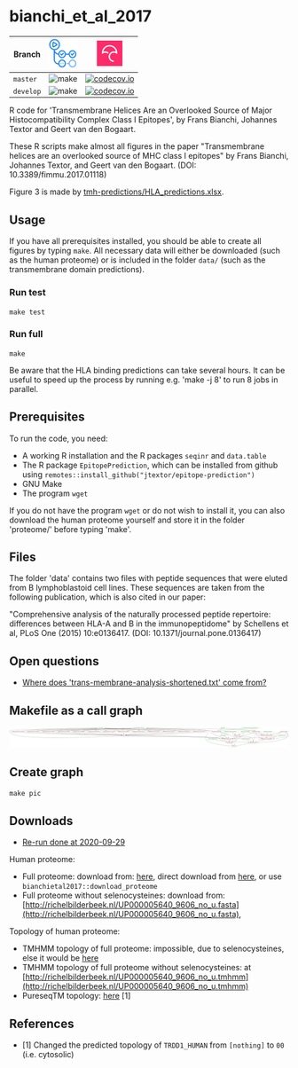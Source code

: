 # bianchi_et_al_2017

Branch   |[![GitHub Actions logo](man/figures/GitHubActions.png)](https://github.com/richelbilderbeek/bianchi_et_al_2017/actions)|[![Codecov logo](man/figures/Codecov.png)](https://www.codecov.io)
---------|-----------------------------------------------------------------------------------------------------------------------|----------------------------------------------------------------------------------------------------------------------------------------------------------------
`master` |![make](https://github.com/richelbilderbeek/bianchi_et_al_2017/workflows/make/badge.svg?branch=master)   |[![codecov.io](https://codecov.io/github/richelbilderbeek/bianchi_et_al_2017/coverage.svg?branch=master)](https://codecov.io/github/richelbilderbeek/bianchi_et_al_2017/branch/master)
`develop`|![make](https://github.com/richelbilderbeek/bianchi_et_al_2017/workflows/make/badge.svg?branch=develop)  |[![codecov.io](https://codecov.io/github/richelbilderbeek/bianchi_et_al_2017/coverage.svg?branch=develop)](https://codecov.io/github/richelbilderbeek/bianchi_et_al_2017/branch/develop)

R code for 'Transmembrane Helices Are an Overlooked Source
of Major Histocompatibility Complex Class I Epitopes',
by Frans Bianchi, Johannes Textor and Geert van den Bogaart.

These R scripts make almost all figures in the paper
"Transmembrane helices are an overlooked source of MHC class I epitopes"
by Frans Bianchi, Johannes Textor, and Geert van den Bogaart.
(DOI: 10.3389/fimmu.2017.01118)

Figure 3 is made by [tmh-predictions/HLA_predictions.xlsx](tmh-predictions/HLA_predictions.xlsx).

## Usage

If you have all prerequisites installed,
you should be able to create all figures by typing `make`.
All necessary data will either be downloaded (such
as the human proteome) or is included in the folder `data/` (such as the
transmembrane domain predictions).

### Run test

```
make test
```

### Run full

```
make
```

Be aware that the HLA binding predictions can take several hours. It can
be useful to speed up the process by running e.g. 'make -j 8' to run 8
jobs in parallel.

## Prerequisites

To run the code, you need:

* A working R installation and the R packages `seqinr` and `data.table`
* The R package `EpitopePrediction`, which can be installed from github
  using `remotes::install_github("jtextor/epitope-prediction")`
* GNU Make
* The program `wget`

If you do not have the program `wget` or do not wish to install it, you
can also download the human proteome yourself and store it in the folder
'proteome/' before typing 'make'.

## Files

The folder 'data' contains two files with peptide sequences that were
eluted from B lymphoblastoid cell lines. These sequences are taken from
the following publication, which is also cited in our paper:

"Comprehensive analysis of the naturally processed peptide repertoire:
 differences between HLA-A and B in the immunopeptidome"
by Schellens et al, PLoS One (2015) 10:e0136417.
(DOI: 10.1371/journal.pone.0136417)

## Open questions

* [Where does 'trans-membrane-analysis-shortened.txt' come from?](https://github.com/richelbilderbeek/bianchi_et_al_2017/issues/4)

## Makefile as a call graph

![](pics/makefile.png)

## Create graph

```
make pic
```

## Downloads

* [Re-run done at 2020-09-29](http://richelbilderbeek.nl/bianchi_et_al_2017_20200929.zip)

Human proteome:

* Full proteome: download from:
  [here](https://www.ebi.ac.uk/reference_proteomes/),
  direct download from [here](ftp://ftp.ebi.ac.uk/pub/databases/reference_proteomes/QfO/Eukaryota/UP000005640_9606.fasta.gz),
  or use `bianchietal2017::download_proteome`
* Full proteome without selenocysteines:
  download from: [http://richelbilderbeek.nl/UP000005640_9606_no_u.fasta](http://richelbilderbeek.nl/UP000005640_9606_no_u.fasta),

Topology of human proteome:

* TMHMM topology of full proteome: impossible, due to selenocysteines,
  else it would be
  [here](http://richelbilderbeek.nl/UP000005640_9606.tmhmm)
* TMHMM topology of full proteome without selenocysteines: at [http://richelbilderbeek.nl/UP000005640_9606_no_u.tmhmm](http://richelbilderbeek.nl/UP000005640_9606_no_u.tmhmm)
* PureseqTM topology:
  [here](https://www.richelbilderbeek.nl/UP000005640_9606.pureseqtm) [1]

## References

* [1] Changed the predicted topology of `TRDD1_HUMAN` from `[nothing]`
  to `00` (i.e. cytosolic)

